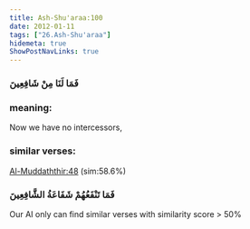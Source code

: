 ```yaml
---
title: Ash-Shu'araa:100
date: 2012-01-11
tags: ["26.Ash-Shu'araa"]
hidemeta: true 
ShowPostNavLinks: true 
---
```

### فَمَا لَنَا مِنْ شَافِعِينَ
### meaning: 
Now we have no intercessors,
### similar verses: 

[Al-Muddaththir:48](/74/48) (sim:58.6%)

### فَمَا تَنْفَعُهُمْ شَفَاعَةُ الشَّافِعِينَ

Our AI only can find similar verses with similarity score > 50% 



